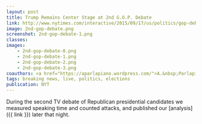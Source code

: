 ```yaml
---
layout: post
title: Trump Remains Center Stage at 2nd G.O.P. Debate
link: http://www.nytimes.com/interactive/2015/09/17/us/politics/gop-debate-trump-attacks-speaking-time.html
image: 2nd-gop-debate.png
screenshot: 2nd-gop-debate-1.png
classes:
images:
    - 2nd-gop-debate-0.png
    - 2nd-gop-debate-1.png
    - 2nd-gop-debate-2.png
    - 2nd-gop-debate-3.png
coauthors: <a href="https://aparlapiano.wordpress.com/">A.&nbsp;Parlapiano</a>, <a href="https://twitter.com/wilsonandrews">Wilson Andrews</a> & <a href="https://twitter.com/kkrebeccalai">K.K. Lai</a>
tags: breaking news, live, politics, elections
publication: NYT
---
```


During the second TV debate of Republican presidential candidates we measured speaking time and counted attacks, and published our [analysis]({{ link }}) later that night.
